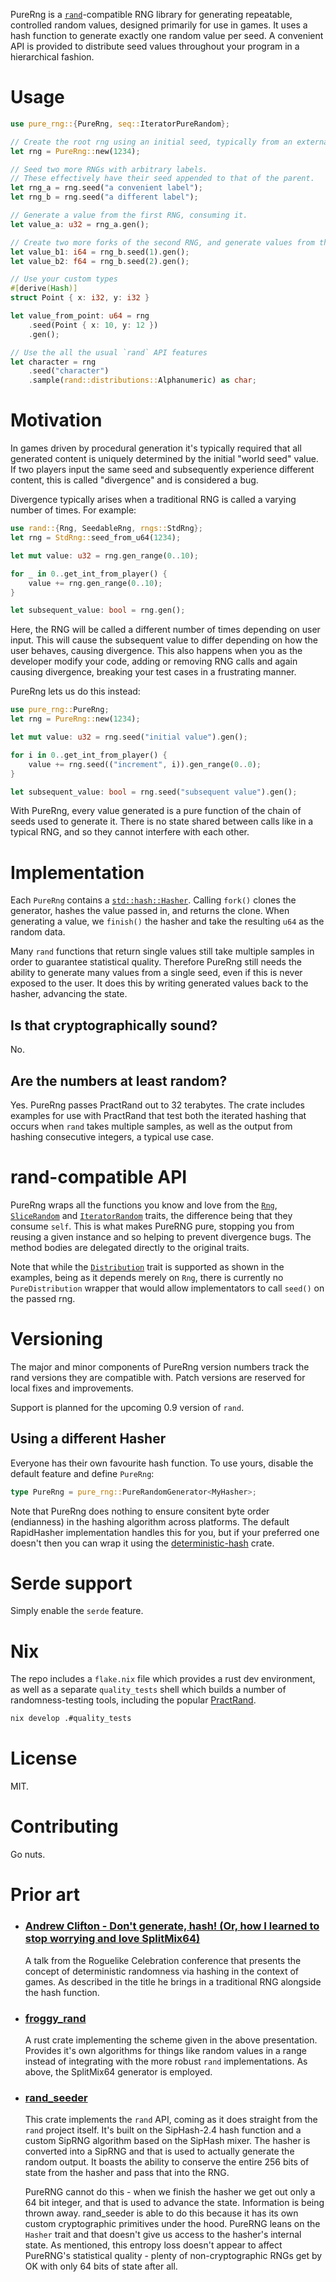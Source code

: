 PureRng is a [`rand`](https://crates.io/crates/rand)-compatible RNG library for generating repeatable, controlled random values, designed primarily for use in games. It uses a hash function to generate exactly one random value per seed. A convenient API is provided to distribute seed values throughout your program in a hierarchical fashion.

# Usage

```rust
use pure_rng::{PureRng, seq::IteratorPureRandom};

// Create the root rng using an initial seed, typically from an external source.
let rng = PureRng::new(1234);

// Seed two more RNGs with arbitrary labels.
// These effectively have their seed appended to that of the parent.
let rng_a = rng.seed("a convenient label");
let rng_b = rng.seed("a different label");

// Generate a value from the first RNG, consuming it.
let value_a: u32 = rng_a.gen();

// Create two more forks of the second RNG, and generate values from them inline.
let value_b1: i64 = rng_b.seed(1).gen();
let value_b2: f64 = rng_b.seed(2).gen();

// Use your custom types
#[derive(Hash)]
struct Point { x: i32, y: i32 }

let value_from_point: u64 = rng
    .seed(Point { x: 10, y: 12 })
    .gen();

// Use the all the usual `rand` API features
let character = rng
    .seed("character")
    .sample(rand::distributions::Alphanumeric) as char;
```

# Motivation

In games driven by procedural generation it's typically required that all generated content is uniquely determined by the initial "world seed" value. If two players input the same seed and subsequently experience different content, this is called "divergence" and is considered a bug.

Divergence typically arises when a traditional RNG is called a varying number of times. For example:

```rust
use rand::{Rng, SeedableRng, rngs::StdRng};
let rng = StdRng::seed_from_u64(1234);

let mut value: u32 = rng.gen_range(0..10);

for _ in 0..get_int_from_player() {
    value += rng.gen_range(0..10);
}

let subsequent_value: bool = rng.gen();
```

Here, the RNG will be called a different number of times depending on user input. This will cause the subsequent value to differ depending on how the user behaves, causing divergence. This also happens when you as the developer modify your code, adding or removing RNG calls and again causing divergence, breaking your test cases in a frustrating manner.

PureRng lets us do this instead:

```rust
use pure_rng::PureRng;
let rng = PureRng::new(1234);

let mut value: u32 = rng.seed("initial value").gen();

for i in 0..get_int_from_player() {
    value += rng.seed(("increment", i)).gen_range(0..0);
}

let subsequent_value: bool = rng.seed("subsequent value").gen();
```

With PureRng, every value generated is a pure function of the chain of seeds used to generate it. There is no state shared between calls like in a typical RNG, and so they cannot interfere with each other.

# Implementation

Each `PureRng` contains a [`std::hash::Hasher`](https://doc.rust-lang.org/std/hash/trait.Hasher.html). Calling `fork()` clones the generator, hashes the value passed in, and returns the clone. When generating a value, we `finish()` the hasher and take the resulting `u64` as the random data.

Many `rand` functions that return single values still take multiple samples in order to guarantee statistical quality. Therefore PureRng still needs the ability to generate many values from a single seed, even if this is never exposed to the user. It does this by writing generated values back to the hasher, advancing the state.

## Is that cryptographically sound?

No.

## Are the numbers at least random?

Yes. PureRng passes PractRand out to 32 terabytes. The crate includes examples for use with PractRand that test both the iterated hashing that occurs when `rand` takes multiple samples, as well as the output from hashing consecutive integers, a typical use case.

# rand-compatible API

PureRng wraps all the functions you know and love from the [`Rng`](https://docs.rs/rand/0.8.5/rand/trait.Rng.html), [`SliceRandom`](https://docs.rs/rand/0.8.5/rand/seq/trait.SliceRandom.html) and [`IteratorRandom`](https://docs.rs/rand/0.8.5/rand/seq/trait.IteratorRandom.html) traits, the difference being that they consume `self`.  This is what makes PureRNG pure, stopping you from reusing a given instance and so helping to prevent divergence bugs. The method bodies are delegated directly to the original traits.

Note that while the [`Distribution`](https://docs.rs/rand/0.8.5/rand/distributions/trait.Distribution.html) trait is supported as shown in the examples, being as it depends merely on `Rng`, there is currently no `PureDistribution` wrapper that would allow implementators to call `seed()` on the passed rng.

# Versioning

The major and minor components of PureRng version numbers track the rand versions they are compatible with. Patch versions are reserved for local fixes and improvements.

Support is planned for the upcoming 0.9 version of `rand`.

## Using a different Hasher

Everyone has their own favourite hash function. To use yours, disable the default feature and define `PureRng`:

```rust
type PureRng = pure_rng::PureRandomGenerator<MyHasher>;
```

Note that PureRng does nothing to ensure consitent byte order (endianness) in the hashing algorithm across platforms. The default RapidHasher implementation handles this for you, but if your preferred one doesn't then you can wrap it using the [deterministic-hash](https://crates.io/crates/deterministic-hash) crate.


# Serde support

Simply enable the `serde` feature.

# Nix

The repo includes a `flake.nix` file which provides a rust dev environment, as well as a separate `quality_tests` shell which builds a number of randomness-testing tools, including the popular [PractRand](https://pracrand.sourceforge.net/).

```sh
nix develop .#quality_tests
```

# License

MIT.

# Contributing

Go nuts.

# Prior art

* ### [Andrew Clifton - Don't generate, hash! (Or, how I learned to stop worrying and love SplitMix64)](https://www.youtube.com/watch?v=e4b--cyXEsM)
  
  A talk from the Roguelike Celebration conference that presents the concept of deterministic randomness via hashing in the context of games. As described in the title he brings in a traditional RNG alongside the hash function.

* ### [froggy_rand](https://crates.io/crates/froggy-rand)
  
  A rust crate implementing the scheme given in the above presentation. Provides it's own algorithms for things like random values in a range instead of integrating with the more robust `rand` implementations. As above, the SplitMix64 generator is employed.

* ### [rand_seeder](https://github.com/rust-random/seeder)
  
  This crate implements the `rand` API, coming as it does straight from the `rand` project itself. It's built on the SipHash-2.4 hash function and a custom SipRNG algorithm based on the SipHash mixer. The hasher is converted into a SipRNG and that is used to actually generate the random output. It boasts the ability to conserve the entire 256 bits of state from the hasher and pass that into the RNG.  
  
  PureRNG cannot do this - when we finish the hasher we get out only a 64 bit integer, and that is used to advance the state. Information is being thrown away. rand_seeder is able to do this because it has its own custom cryptographic primitives under the hood. PureRNG leans on the `Hasher` trait and that doesn't give us access to the hasher's internal state. As mentioned, this entropy loss doesn't appear to affect PureRNG's statistical quality - plenty of non-cryptographic RNGs get by OK with only 64 bits of state after all.
